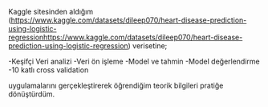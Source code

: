 Kaggle sitesinden aldığım (https://www.kaggle.com/datasets/dileep070/heart-disease-prediction-using-logistic-regressionhttps://www.kaggle.com/datasets/dileep070/heart-disease-prediction-using-logistic-regression) verisetine;

-Keşifçi Veri analizi
-Veri ön işleme
-Model ve tahmin
-Model değerlendirme
-10 katlı cross validation

uygulamalarını gerçekleştirerek öğrendiğim teorik bilgileri pratiğe dönüştürdüm.
